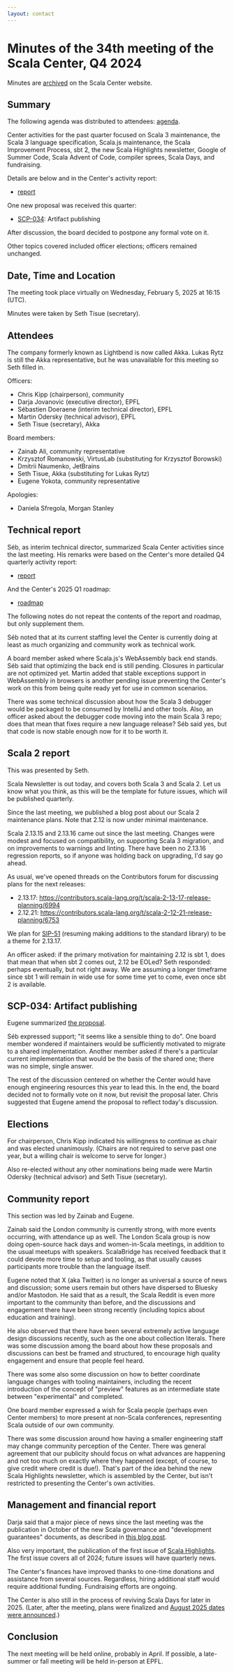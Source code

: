 ```yaml
---
layout: contact
---
```


# Minutes of the 34th meeting of the Scala Center, Q4 2024

Minutes are [archived](https://scala.epfl.ch/records.html) on the
Scala Center website.

## Summary

The following agenda was distributed to attendees:
[agenda](https://github.com/scalacenter/advisoryboard/blob/main/agendas/034-2024-q4.md).

Center activities for the past quarter focused on Scala 3 maintenance,
the Scala 3 language specification, Scala.js maintenance, the Scala
Improvement Process, sbt 2, the new Scala Highlights newsletter,
Google of Summer Code, Scala Advent of Code, compiler sprees, Scala
Days, and fundraising.

Details are below and in the Center's activity report:

* [report](https://scala.epfl.ch/records/2024-Q4-activity-report.html)

One new proposal was received this quarter:

* [SCP-034](https://github.com/scalacenter/advisoryboard/blob/main/proposals/034-artifact-publishing.md): Artifact publishing

After discussion, the board decided to postpone any formal vote on it.

Other topics covered included officer elections; officers remained
unchanged.

## Date, Time and Location

The meeting took place virtually on Wednesday, February 5, 2025 at
16:15 (UTC).

Minutes were taken by Seth Tisue (secretary).

## Attendees

The company formerly known as Lightbend is now called Akka.  Lukas
Rytz is still the Akka representative, but he was unavailable for this
meeting so Seth filled in.

Officers:

* Chris Kipp (chairperson), community
* Darja Jovanovic (executive director), EPFL
* Sébastien Doeraene (interim technical director), EPFL
* Martin Odersky (technical advisor), EPFL
* Seth Tisue (secretary), Akka

Board members:

* Zainab Ali, community representative
* Krzysztof Romanowski, VirtusLab (substituting for Krzysztof Borowski)
* Dmitrii Naumenko, JetBrains
* Seth Tisue, Akka (substituting for Lukas Rytz)
* Eugene Yokota, community representative

Apologies:

* Daniela Sfregola, Morgan Stanley

## Technical report

Séb, as interim technical director, summarized Scala Center activities
since the last meeting. His remarks were based on the Center's more
detailed Q4 quarterly activity report:

* [report](https://scala.epfl.ch/records/2024-Q4-activity-report.html)

And the Center's 2025 Q1 roadmap:

* [roadmap](https://scala.epfl.ch/records/2025-Q1-roadmap.html)

The following notes do not repeat the contents of the report and
roadmap, but only supplement them.

Séb noted that at its current staffing level the Center is currently
doing at least as much organizing and community work as technical
work.

A board member asked where Scala.js's WebAssembly back end stands.
Séb said that optimizing the back end is still pending. Closures in
particular are not optimized yet. Martin added that stable exceptions
support in WebAssembly in browsers is another pending issue preventing
the Center's work on this from being quite ready yet for use in common
scenarios.

There was some technical discussion about how the Scala 3 debugger
would be packaged to be consumed by IntelliJ and other tools. Also,
an officer asked about the debugger code moving into the main Scala 3
repo; does that mean that fixes require a new language release? Séb
said yes, but that code is now stable enough now for it to be worth
it.

## Scala 2 report

This was presented by Seth.

Scala Newsletter is out today, and covers both Scala 3 and Scala 2.
Let us know what you think, as this will be the template for future
issues, which will be published quarterly.

Since the last meeting, we published a blog post about our Scala 2
maintenance plans. Note that 2.12 is now under minimal maintenance.

Scala 2.13.15 and 2.13.16 came out since the last meeting.  Changes
were modest and focused on compatibility, on supporting Scala 3
migration, and on improvements to warnings and linting.  There have
been no 2.13.16 regression reports, so if anyone was holding back on
upgrading, I'd say go ahead.

As usual, we've opened threads on the Contributors forum for
discussing plans for the next releases:

* 2.13.17: https://contributors.scala-lang.org/t/scala-2-13-17-release-planning/6994
* 2.12.21: https://contributors.scala-lang.org/t/scala-2-12-21-release-planning/6753

We plan for
[SIP-51](https://docs.scala-lang.org/sips/drop-stdlib-forwards-bin-compat.html)
(resuming making additions to the standard library) to be a theme
for 2.13.17.

An officer asked: if the primary motivation for maintaining 2.12 is sbt 1,
does that mean that when sbt 2 comes out, 2.12 be EOLed?  Seth
responded: perhaps eventually, but not right away. We are assuming a
longer timeframe since sbt 1 will remain in wide use for some time yet
to come, even once sbt 2 is available.

## SCP-034: Artifact publishing

Eugene summarized [the
proposal](https://github.com/scalacenter/advisoryboard/blob/main/proposals/034-artifact-publishing.md).

Séb expressed support; "it seems like a sensible thing to do". One
board member wondered if maintainers would be sufficiently motivated
to migrate to a shared implementation. Another member asked if there's
a particular current implementation that would be the basis of the
shared one; there was no simple, single answer.

The rest of the discussion centered on whether the Center would have
enough engineering resources this year to lead this. In the end, the
board decided not to formally vote on it now, but revisit the proposal
later. Chris suggested that Eugene amend the proposal to reflect
today's discussion.

## Elections

For chairperson, Chris Kipp indicated his willingness to continue as
chair and was elected unanimously. (Chairs are not required to serve
past one year, but a willing chair is welcome to serve for longer.)

Also re-elected without any other nominations being made were Martin
Odersky (technical advisor) and Seth Tisue (secretary).

## Community report

This section was led by Zainab and Eugene.

Zainab said the London community is currently strong, with more events
occurring, with attendance up as well. The London Scala group is now
doing open-source hack days and women-in-Scala meetings, in addition
to the usual meetups with speakers. ScalaBridge has received feedback
that it could devote more time to setup and tooling, as that usually
causes participants more trouble than the language itself.

Eugene noted that X (aka Twitter) is no longer as universal a source
of news and discussion; some users remain but others have dispersed to
Bluesky and/or Mastodon. He said that as a result, the Scala Reddit is
even more important to the community than before, and the discussions
and engagement there have been strong recently (including topics about
education and training).

He also observed that there have been several extremely active
language design discussions recently, such as the one about collection
literals.  There was some discussion among the board about how these
proposals and discussions can best be framed and structured, to
encourage high quality engagement and ensure that people feel heard.

There was some also some discussion on how to better coordinate
language changes with tooling maintainers, including the recent
introduction of the concept of "preview" features as an intermediate
state between "experimental" and completed.

One board member expressed a wish for Scala people (perhaps even
Center members) to more present at non-Scala conferences, representing
Scala outside of our own community.

There was some discussion around how having a smaller engineering
staff may change community perception of the Center. There was general
agreement that our publicity should focus on what advances are
happening and not too much on exactly where they happened (except, of
course, to give credit where credit is due!). That's part of the idea
behind the new Scala Highlights newsletter, which is assembled by the
Center, but isn't restricted to presenting the Center's own
activities.

## Management and financial report

Darja said that a major piece of news since the last meeting was the
publication in October of the new Scala governance and "development
guarantees" documents, as described in [this blog
post](https://www.scala-lang.org/news/new-governance.html).

Also very important, the publication of the first issue of [Scala
Highlights](https://www.scala-lang.org/highlights/2025/02/06/highlights-2024.html).
The first issue covers all of 2024; future issues will have quarterly
news.

The Center's finances have improved thanks to one-time donations and
assistance from several sources. Regardless, hiring additional staff
would require additional funding. Fundraising efforts are ongoing.

The Center is also still in the process of reviving Scala Days for
later in 2025. (Later, after the meeting, plans were finalized and
[August 2025 dates were announced](https://www.scala-lang.org/blog/2025/02/18/announcing-scala-days-2025.html).)

## Conclusion

The next meeting will be held online, probably in April. If possible,
a late-summer or fall meeting will be held in-person at EPFL.
